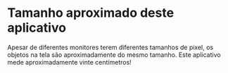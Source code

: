 # Tamanho aproximado deste aplicativo

Apesar de diferentes monitores terem diferentes tamanhos de pixel, os objetos na
tela são aproximadamente do mesmo tamanho. Este aplicativo mede aproximadamente
vinte centímetros!
